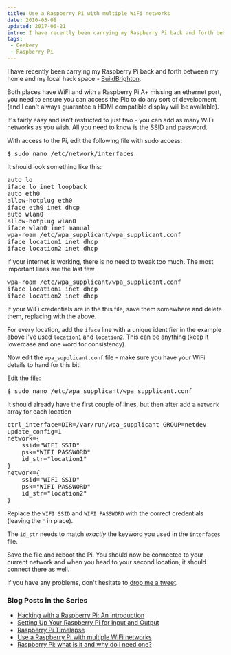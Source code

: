 ```yaml
---
title: Use a Raspberry Pi with multiple WiFi networks
date: 2016-03-08
updated: 2017-06-21
intro: I have recently been carrying my Raspberry Pi back and forth between my home and my local hack space - BuildBrighton. Both places have WiFi and with a Raspberry Pi ...
tags:
 - Geekery
 - Raspberry Pi
---
```


<p>I have recently been carrying my Raspberry Pi back and forth between my home and my local hack space - <a href="http://www.buildbrighton.com/">BuildBrighton</a>.</p>
<p>Both places have WiFi and with a Raspberry Pi A+ missing an ethernet port, you need to ensure you can access the Pio to do any sort of development (and I can't always guarantee a HDMI compatible display will be available).</p>
<p>It's fairly easy and isn't restricted to just two - you can add as many WiFi networks as you wish. All you need to know is the SSID and password.</p>
<p>With access to the Pi, edit the following file with sudo access:</p>
<pre class="language-bash">$ sudo nano /etc/network/interfaces</pre>
<p>It should look something like this:</p>
<pre class="language-bash">auto lo
iface lo inet loopback
auto eth0
allow-hotplug eth0
iface eth0 inet dhcp
auto wlan0
allow-hotplug wlan0
iface wlan0 inet manual
wpa-roam /etc/wpa_supplicant/wpa_supplicant.conf
iface location1 inet dhcp
iface location2 inet dhcp</pre>
<p>If your internet is working, there is no need to tweak too much. The most important lines are the last few</p>
<pre class="language-bash">wpa-roam /etc/wpa_supplicant/wpa_supplicant.conf
iface location1 inet dhcp
iface location2 inet dhcp</pre>
<p>If your WiFi credentials are in the this file, save them somewhere and delete them, replacing with the above.</p>
<p>For every location, add the <code>iface</code> line with a unique identifier in the example above i've used <code>location1</code> and <code>location2</code>. This can be anything (keep it lowercase and one word for consistency). </p>
<p>Now edit the <code>wpa_supplicant.conf</code> file - make sure you have your WiFi details to hand for this bit!</p>
<p>Edit the file:</p>
<pre class="language-bash">$ sudo nano /etc/wpa_supplicant/wpa_supplicant.conf</pre>
<p>It should already have the first couple of lines, but then after add a <code>network</code> array for each location</p>
<pre class="language-bash">ctrl_interface=DIR=/var/run/wpa_supplicant GROUP=netdev
update_config=1
network={
    ssid="WIFI SSID"
    psk="WIFI PASSWORD"
    id_str="location1"
}
network={
    ssid="WIFI SSID"
    psk="WIFI PASSWORD"
    id_str="location2"
}</pre>
<p>Replace the <code>WIFI SSID</code> and <code>WIFI PASSWORD</code> with the correct credentials (leaving the <code>"</code> in place).</p>
<p>The <code>id_str</code> needs to match <em>exactly</em> the keyword you used in the <code>interfaces</code> file.</p>
<p>Save the file and reboot the Pi. You should now be connected to your current network and when you head to your second location, it should connect there as well.</p>
<p>If you have any problems, don't hesitate to <a href="http://www.twitter.com/mikestreety">drop me a tweet</a>.</p>
<h3>Blog Posts in the Series</h3>
<ul>
<li><a href="http://www.mikestreety.co.uk/blog/hacking-with-a-raspberry-pi-an-introduction">Hacking with a Raspberry Pi: An Introduction</a></li>
<li><a href="http://www.mikestreety.co.uk/blog/setting-up-your-raspberry-pi-for-input-and-output">Setting Up Your Raspberry Pi for Input and Output</a></li>
<li><a href="http://www.mikestreety.co.uk/blog/raspberry-pi-timelapse">Raspberry Pi Timelapse</a></li>
<li><a href="http://www.mikestreety.co.uk/blog/use-a-raspberry-pi-with-multiple-wifi-networks">Use a Raspberry Pi with multiple WiFi networks</a></li><li><a href="https://www.liquidlight.co.uk/blog/article/raspberry-pi-what-is-it-and-why-do-i-need-one/">Raspberry Pi: what is it and why do i need one?</a></li>
</ul>